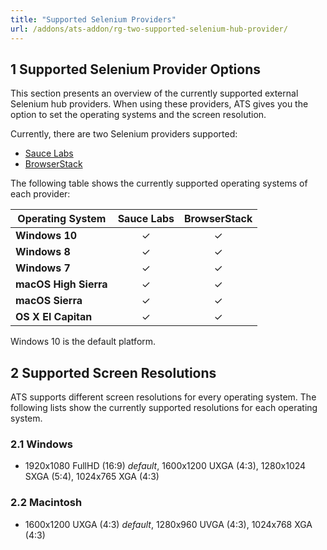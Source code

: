 ```yaml
---
title: "Supported Selenium Providers" 
url: /addons/ats-addon/rg-two-supported-selenium-hub-provider/
---
```


## 1 Supported Selenium Provider Options

This section presents an overview of the currently supported external Selenium hub providers. When using these providers, ATS gives you the option to set the operating systems and the screen resolution.

Currently, there are two Selenium providers supported:

* [Sauce Labs](http://www.saucelabs.com/)
* [BrowserStack](http://www.browserstack.com/)

The following table shows the currently supported operating systems of each provider:

Operating System       | Sauce Labs | BrowserStack
---------------------- | :--------: | :------------:
**Windows 10**         | &#10003;   | &#10003;
**Windows 8**          | &#10003;   | &#10003;
**Windows 7**          | &#10003;   | &#10003;
**macOS High Sierra**  | &#10003;   | &#10003;
**macOS Sierra**       | &#10003;   | &#10003;
**OS X El Capitan**    | &#10003;   | &#10003;

Windows 10 is the default platform.

## 2 Supported Screen Resolutions

ATS supports different screen resolutions for every operating system. The following lists show the currently supported resolutions for each operating system.

### 2.1 Windows

* 1920x1080 FullHD (16:9) *default*, 1600x1200 UXGA (4:3), 1280x1024 SXGA (5:4), 1024x765 XGA (4:3)

### 2.2 Macintosh

* 1600x1200 UXGA (4:3) *default*, 1280x960 UVGA (4:3), 1024x768 XGA (4:3)
